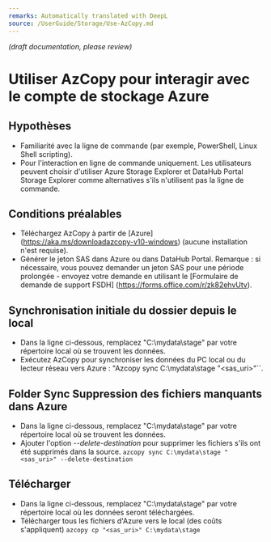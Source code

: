 ```yaml
---
remarks: Automatically translated with DeepL
source: /UserGuide/Storage/Use-AzCopy.md
---
```


_(draft documentation, please review)_

# Utiliser AzCopy pour interagir avec le compte de stockage Azure

## Hypothèses
- Familiarité avec la ligne de commande (par exemple, PowerShell, Linux Shell scripting).
- Pour l'interaction en ligne de commande uniquement. Les utilisateurs peuvent choisir d'utiliser Azure Storage Explorer et DataHub Portal Storage Explorer comme alternatives s'ils n'utilisent pas la ligne de commande.

## Conditions préalables
- Téléchargez AzCopy à partir de [Azure] (https://aka.ms/downloadazcopy-v10-windows) (aucune installation n'est requise).
- Générer le jeton SAS dans Azure ou dans DataHub Portal. Remarque : si nécessaire, vous pouvez demander un jeton SAS pour une période prolongée - envoyez votre demande en utilisant le [Formulaire de demande de support FSDH] (https://forms.office.com/r/zk82ehvUtv).

## Synchronisation initiale du dossier depuis le local
- Dans la ligne ci-dessous, remplacez "C:\mydata\stage" par votre répertoire local où se trouvent les données.
- Exécutez AzCopy pour synchroniser les données du PC local ou du lecteur réseau vers Azure : "Azcopy sync C:\mydata\stage "<sas_uri>"``.

## Folder Sync Suppression des fichiers manquants dans Azure
- Dans la ligne ci-dessous, remplacez "C:\mydata\stage" par votre répertoire local où se trouvent les données.
- Ajouter l'option *--delete-destination* pour supprimer les fichiers s'ils ont été supprimés dans la source. ``azcopy sync C:\mydata\stage "<sas_uri>" --delete-destination``

## Télécharger
- Dans la ligne ci-dessous, remplacez "C:\mydata\stage" par votre répertoire local où les données seront téléchargées.
- Télécharger tous les fichiers d'Azure vers le local (des coûts s'appliquent) ``azcopy cp "<sas_uri>" C:\mydata\stage``
